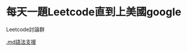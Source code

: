 # 每天一題Leetcode直到上美國google
Leetcode討論群

[.md語法支援](https://hackmd.io/@eMP9zQQ0Qt6I8Uqp2Vqy6w/SyiOheL5N/%2FBVqowKshRH246Q7UDyodFA#%E5%B7%A2%E7%8B%80%E6%A8%99%E8%99%9F)
